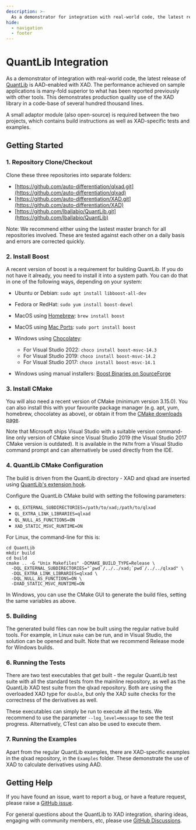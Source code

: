 ```yaml
---
description: >-
  As a demonstrator for integration with real-world code, the latest release of QuantLib is AAD-enabled with XAD.
hide:
  - navigation
  - footer
---
```


# QuantLib Integration

As a demonstrator of integration with real-world code, the latest release of [QuantLib](https://www.quantlib.org) is AAD-enabled with XAD.
The performance achieved on sample applications is many-fold superior to what has been reported previously with other tools.
This demonstrates production quality use of the XAD library in a code-base
of several hundred thousand lines.

A small adaptor module (also open-source) is required between the two projects, which contains build instructions
as well as XAD-specific tests and examples.

## Getting Started

### 1. Repository Clone/Checkout

Clone these three repositories into separate folders:

*   [https://github.com/auto-differentiation/qlxad.git](https://github.com/auto-differentiation/qlxad)
*   [https://github.com/auto-differentiation/XAD.git](https://github.com/auto-differentiation/XAD)
*   [https://github.com/lballabio/QuantLib.git](https://github.com/lballabio/QuantLib)

Note: We recommend either using the lastest master branch for all repositories involved.
These are tested against each other on a daily basis and errors are corrected quickly.

### 2. Install Boost

A recent version of boost is a requirement for building QuantLib.
If you do not have it already, you need to install it into a system path.
You can do that in one of the following ways, depending on your system:

*   Ubuntu or Debian: `sudo apt install libboost-all-dev`
*   Fedora or RedHat: `sudo yum install boost-devel`
*   MacOS using [Homebrew](https://brew.sh/): `brew install boost`
*   MacOS using [Mac Ports](https://www.macports.org/): `sudo port install boost`
*   Windows using [Chocolatey](https://chocolatey.org/):

    *   For Visual Studio 2022: `choco install boost-msvc-14.3`
    *   For Visual Studio 2019: `choco install boost-msvc-14.2`
    *   For Visual Studio 2017: `choco install boost-msvc-14.1`

*   Windows using manual installers: [Boost Binaries on SourceForge](https://sourceforge.net/projects/boost/files/boost-binaries/)

### 3. Install CMake

You will also need a recent version of CMake (minimum version 3.15.0).
You can also install this with your favourite package manager
(e.g. apt, yum, homebrew, chocolatey as above), or obtain it from
the [CMake downloads page](https://cmake.org/download/).

Note that Microsoft ships Visual Studio with a suitable version
command-line only version of CMake since Visual Studio 2019
(the Visual Studio 2017 CMake version is outdated).
It is available in the `PATH` from a Visual Studio command prompt
and can alternatively be used directly from the IDE.

### 4. QuantLib CMake Configuration

The build is driven from the QuantLib directory - XAD and qlxad are
inserted using [QuantLib's extension hook](https://www.quantlib.org/install/cmake.shtml#extensions).

Configure the QuantLib CMake build with setting the following parameters:

*   `QL_EXTERNAL_SUBDIRECTORIES=/path/to/xad;/path/to/qlxad`
*   `QL_EXTRA_LINK_LIBRARIES=qlxad`
*   `QL_NULL_AS_FUNCTIONS=ON`
*   `XAD_STATIC_MSVC_RUNTIME=ON`

For Linux, the command-line for this is:

```shell
cd QuantLib
mkdir build
cd build
cmake .. -G "Unix Makefiles" -DCMAKE_BUILD_TYPE=Release \
  -DQL_EXTERNAL_SUBDIRECTORIES="`pwd`/../../xad;`pwd`/../../qlxad" \
  -DQL_EXTRA_LINK_LIBRARIES=qlxad \
  -DQL_NULL_AS_FUNCTIONS=ON \
  -DXAD_STATIC_MSVC_RUNTIME=ON
```

In Windows, you can use the CMake GUI to generate the build files,
setting the same variables as above.

### 5. Building

The generated build files can now be built using the regular native
build tools. For example, in Linux `make` can be run,
and in Visual Studio, the solution can be opened and built.
Note that we recommend Release mode for Windows builds.

### 6. Running the Tests

There are two test executables that get built - the regular QuantLib
test suite with all the standard tests from the mainline repository,
as well as the QuantLib XAD test suite from the qlxad repository.
Both are using the overloaded XAD type for `double`,
but only the XAD suite checks for the correctness of the derivatives as well.

These executables can simply be run to execute all the tests.
We recommend to use the parameter `--log_level=message` to see the test
progress.
Alternatively, CTest can also be used to execute them.

### 7. Running the Examples

Apart from the regular QuantLib examples, there are XAD-specific examples
in the qlxad repository, in the `Examples` folder.
These demonstrate the use of XAD to calculate derivatives using AAD.

## Getting Help

If you have found an issue, want to report a bug, or have a feature request, please raise a [GitHub issue](https://github.com/auto-differentiation/qlxad/issues).

For general questions about the QuantLib to XAD integration, sharing ideas, engaging with community members, etc, please use [GitHub Discussions](https://github.com/auto-differentiation/qlxad/discussion).
